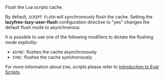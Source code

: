 Flush the Lua scripts cache.

By default, `SCRIPT FLUSH` will synchronously flush the cache.
Setting the **lazyfree-lazy-user-flush** configuration directive to "yes" changes the default flush mode to asynchronous.

It is possible to use one of the following modifiers to dictate the flushing mode explicitly:

* `ASYNC`: flushes the cache asynchronously
* `SYNC`: flushes the cache synchronously

For more information about `EVAL` scripts please refer to [Introduction to Eval Scripts](../topics/eval-intro.md).
